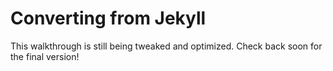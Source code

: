 # Converting from Jekyll

This walkthrough is still being tweaked and optimized. Check back soon for the final version!